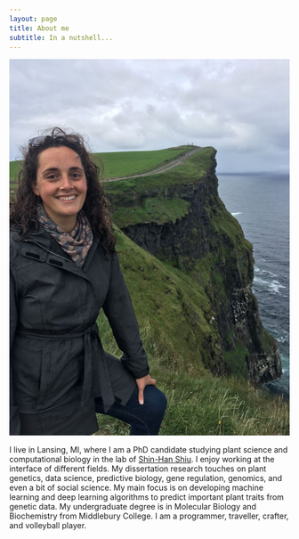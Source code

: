 ```yaml
---
layout: page
title: About me
subtitle: In a nutshell...
---
```


![CBA Headshot](img/headshot_COM.jpg)

I live in Lansing, MI, where I am a PhD candidate studying plant science and computational biology in the lab of [Shin-Han Shiu](https://github.com/ShiuLab). I enjoy working at the interface of different fields. My dissertation research touches on plant genetics, data science, predictive biology, gene regulation, genomics, and even a bit of social science. My main focus is on developing machine learning and deep learning algorithms to predict important plant traits from genetic data. My undergraduate degree is in Molecular Biology and Biochemistry from Middlebury College. I am a programmer, traveller, crafter, and volleyball player. 
